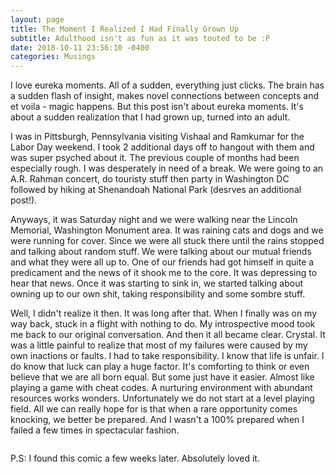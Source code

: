 ```yaml
---
layout: page
title: The Moment I Realized I Had Finally Grown Up 
subtitle: Adulthood isn't as fun as it was touted to be :P 
date: 2018-10-11 23:56:10 -0400
categories: Musings
---
```


I love eureka moments. All of a sudden, everything just clicks. The brain has a sudden flash of insight, makes novel connections between concepts and et voila - magic happens. But this post isn't about eureka moments. It's about a sudden realization that I had grown up, turned into an adult. 

I was in Pittsburgh, Pennsylvania visiting Vishaal and Ramkumar for the Labor Day weekend. I took 2 additional days off to hangout with them and was super psyched about it. The previous couple of months had been especially rough. I was desperately in need of a break. We were going to an A.R. Rahman concert, do touristy stuff then party in Washington DC followed by hiking at Shenandoah National Park (desrves an additional post!). 

Anyways, it was Saturday night and we were walking near the Lincoln Memorial, Washington Monument area. It was raining cats and dogs and we were running for cover. Since we were all stuck there until the rains stopped and talking about random stuff. We were talking about our mutual friends and what they were all up to. One of our friends had got himself in quite a predicament and the news of it shook me to the core. It was depressing to hear that news. Once it was starting to sink in, we started talking about owning up to our own shit, taking responsibility and some sombre stuff.     

Well, I didn't realize it then. It was long after that. When I finally was on my way back, stuck in a flight with nothing to do. My introspective mood took me back to our original conversation. And then it all became clear. Crystal. It was a little painful to realize that most of my failures were caused by my own inactions or faults. I had to take responsibility. I know that life is unfair. I do know that luck can play a huge factor. It's comforting to think or even believe that we are all born equal. But some just have it easier. Almost like playing a game with cheat codes. A nurturing environment with abundant resources works wonders. Unfortunately we do not start at a level playing field. All we can really hope for is that when a rare opportunity comes knocking, we better be prepared. And I wasn't a 100% prepared when I failed a few times in spectacular fashion.    

<div class="posts">
<article><span class="image main"><img src="#" alt="" /></span> </article>
<article><span class="image main"><img src="{{site.baseurl}}/assets/images/frustrated_growing_up_post.jpg" alt="" /></span> </article>
<article><span class="image main"><img src="#" alt="" /></span> </article>
</div>

P.S: I found this comic a few weeks later. Absolutely loved it. 